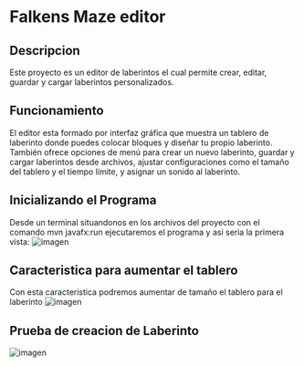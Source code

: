 # Falkens Maze editor

## Descripcion
Este proyecto es un editor de laberintos el cual permite crear, editar, guardar y cargar laberintos personalizados.

## Funcionamiento
El editor esta formado por interfaz gráfica que muestra un tablero de laberinto donde puedes colocar bloques y diseñar tu propio laberinto. También ofrece opciones de menú para crear un nuevo laberinto, guardar y cargar laberintos desde archivos, ajustar configuraciones como el tamaño del tablero y el tiempo límite, y asignar un sonido al laberinto.

## Inicializando el Programa
Desde un terminal situandonos en los archivos del proyecto con el comando mvn javafx:run ejecutaremos el programa y asi seria la primera vista:
![imagen](https://github.com/jesusbb69/Trabajos-PR/assets/158313943/ca45bbc7-8893-44cb-b6db-b11741d0b5ac)

## Caracteristica para aumentar el tablero
Con esta caracteristica podremos aumentar de tamaño el tablero para el laberinto
![imagen](https://github.com/jesusbb69/Trabajos-PR/assets/158313943/dcaa832c-d4e9-429f-ab44-e5cdab8c3c80)

## Prueba de creacion de Laberinto
![imagen](https://github.com/jesusbb69/Trabajos-PR/assets/158313943/e0902ea3-6ac1-4fbd-8bb0-2676e3e9d643)
